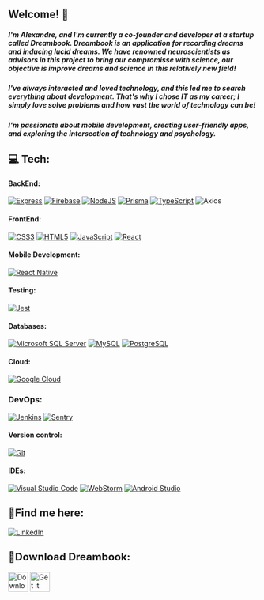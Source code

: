 ## Welcome! 👋

#####  I'm Alexandre, and I'm currently a co-founder and developer at a startup called Dreambook. Dreambook is an application for recording dreams and inducing lucid dreams. We have renowned neuroscientists as advisors in this project to bring our compromisse with science, our objective is improve dreams and science in this relatively new field!

##### I've always interacted and loved technology, and this led me to search everything about development. That's why I chose IT as my career; I simply love solve problems and how vast the world of technology can be!

#####  I'm passionate about mobile development, creating user-friendly apps, and exploring the intersection of technology and psychology.

## 💻 Tech:

#### BackEnd:

[![Express](https://img.shields.io/badge/Express-000000?style=for-the-badge&logo=express&logoColor=white)](https://expressjs.com/)
[![Firebase](https://img.shields.io/badge/Firebase-red?style=for-the-badge&logo=firebase&logoColor=white)](https://firebase.google.com/)
[![NodeJS](https://img.shields.io/badge/node.js-6DA55F?style=for-the-badge&logo=node.js&logoColor=white)](https://nodejs.org/)
[![Prisma](https://img.shields.io/badge/Prisma-3982CE?style=for-the-badge&logo=Prisma&logoColor=white)](https://www.prisma.io/)
[![TypeScript](https://img.shields.io/badge/typescript-%23007ACC.svg?style=for-the-badge&logo=typescript&logoColor=white)](https://www.typescriptlang.org/)
![Axios](https://img.shields.io/badge/Axios-0.27.2-blue.svg?style=flat-square)

#### FrontEnd:

[![CSS3](https://img.shields.io/badge/css3-%231572B6.svg?style=for-the-badge&logo=css3&logoColor=white)](https://developer.mozilla.org/en-US/docs/Web/CSS)
[![HTML5](https://img.shields.io/badge/html5-%23E34F26.svg?style=for-the-badge&logo=html5&logoColor=white)](https://developer.mozilla.org/en-US/docs/Web/Guide/HTML/HTML5)
[![JavaScript](https://img.shields.io/badge/javascript-%23323330.svg?style=for-the-badge&logo=javascript&logoColor=%23F7DF1E)](https://developer.mozilla.org/en-US/docs/Web/JavaScript)
[![React](https://img.shields.io/badge/react-%2320232a.svg?style=for-the-badge&logo=react&logoColor=%2361DAFB)](https://reactjs.org/)

#### Mobile Development:

[![React Native](https://img.shields.io/badge/React_Native-20232a?style=for-the-badge&logo=react&logoColor=61DAFB)](https://reactnative.dev/)

#### Testing:

[![Jest](https://img.shields.io/badge/Jest-%23C91522?style=for-the-badge&logo=Jest&logoColor=white)](https://jestjs.io/)

#### Databases:

[![Microsoft SQL Server](https://img.shields.io/badge/Microsoft%20SQL%20Server-CC2927?style=for-the-badge&logo=microsoft%20sql%20server&logoColor=white)](https://www.microsoft.com/en-us/sql-server)
[![MySQL](https://img.shields.io/badge/mysql-%2300f.svg?style=for-the-badge&logo=mysql&logoColor=white)](https://www.mysql.com/)
[![PostgreSQL](https://img.shields.io/badge/PostgreSQL-%23316192.svg?style=for-the-badge&logo=postgresql&logoColor=white)](https://www.postgresql.org/)


#### Cloud:

[![Google Cloud](https://img.shields.io/badge/Google_Cloud-4285F4?style=for-the-badge&logo=google-cloud&logoColor=white)](https://cloud.google.com/)

### DevOps:

[![Jenkins](https://img.shields.io/badge/jenkins-%232C5263.svg?style=for-the-badge&logo=jenkins&logoColor=white)](https://www.jenkins.io/)
[![Sentry](https://img.shields.io/badge/Sentry-black?style=for-the-badge&logo=sentry&logoColor=white)](https://sentry.io/)

#### Version control:

[![Git](https://img.shields.io/badge/git-%23F05033.svg?style=for-the-badge&logo=git&logoColor=white)](https://git-scm.com/)

#### IDEs:

[![Visual Studio Code](https://img.shields.io/badge/Visual%20Studio%20Code-0078d7.svg?style=for-the-badge&logo=visual-studio-code&logoColor=white)](https://code.visualstudio.com/)
[![WebStorm](https://img.shields.io/badge/WebStorm-000000?style=for-the-badge&logo=WebStorm&logoColor=white)](https://www.jetbrains.com/webstorm/)
[![Android Studio](https://img.shields.io/badge/Android%20Studio-000000.svg?style=for-the-badge&logo=android-studio&logoColor=3DDC84)](https://developer.android.com/studio)

## 🙋Find me here:

[![LinkedIn](https://img.shields.io/badge/LinkedIn-%230077B5.svg?style=for-the-badge&logo=linkedin&logoColor=white)](https://www.linkedin.com/in/alexandrelpa)

## 📱Download Dreambook:

<a href="https://apps.apple.com/br/app/dreambook-di%C3%A1rio-de-sonhos/id6478346247"><img src="https://developer.apple.com/assets/elements/badges/download-on-the-app-store.svg" alt="Download on the App Store" height="40"></a>
<a href="https://play.google.com/store/apps/details?id=br.com.wibi.dreambook"><img src="https://play.google.com/intl/en_us/badges/static/images/badges/en_badge_web_generic.png" alt="Get it on Google Play" height="40"></a>
